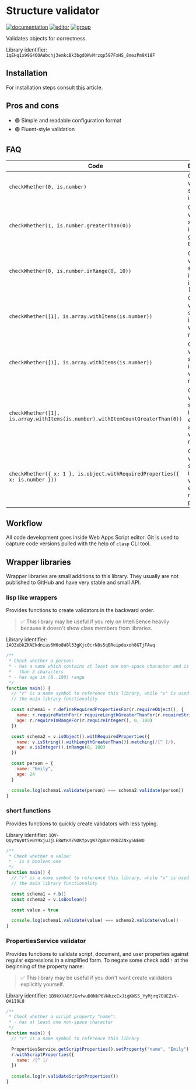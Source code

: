 # Structure validator

[![documentation](https://img.shields.io/badge/Documentation-open-blue)](./Documentation.md)
[![editor](https://img.shields.io/badge/Web%20editor-open-red)](https://script.google.com/d/1qEHq1x99G4OOAWbchj3emkcBk3bgdOWvMrzqp597FxHS_8mezPm9X18F/edit?usp=sharing)
[![group](https://img.shields.io/badge/Group-open-white)](https://groups.google.com/g/javascript-structure-validator)

Validates objects for correctness.

Library identifier: `1qEHq1x99G4OOAWbchj3emkcBk3bgdOWvMrzqp597FxHS_8mezPm9X18F`

## Installation

For installation steps consult [this][libraries] article.

[libraries]: https://developers.google.com/apps-script/guides/libraries

## Pros and cons

- :green_circle: Simple and readable configuration format
- :green_circle: Fluent-style validation

## FAQ
  
| Code                                                                           | Description                                                            |
| ------------------------------------------------------------------------------ | ---------------------------------------------------------------------- |
| `checkWhether(0, is.number)`                                                   | Check whether something is a number                                    |
| `checkWhether(1, is.number.greaterThan(0))`                                    | Check whether something is a number greater than zero                  |
| `checkWhether(0, is.number.inRange(0, 10))`                                    | Check whether something is a number in range `[0..10]`                 |
| `checkWhether([1], is.array.withItems(is.number))`                             | Check whether something is an array with numbers                       |
| `checkWhether([1], is.array.withItems(is.number))`                             | Check whether something is an array with numbers                       |
| `checkWhether([1], is.array.withItems(is.number).withItemCountGreaterThan(0))` | Check whether something is not empty array array with numbers          |
| `checkWhether({ x: 1 }, is.object.withRequiredProperties({ x: is.number }))`   | Check whether something is an object with existing number property `x` |

## Workflow

All code development goes inside Web Apps Script editor. Git is used to capture
code versions pulled with the help of `clasp` CLI tool.

## Wrapper libraries

Wrapper libraries are small additions to this library. They usually are not
published to GitHub and have very stable and small API.

### lisp like wrappers

Provides functions to create validators in the backward order.

> :white_check_mark: This library may be useful if you rely on IntelliSence
> heavily because it doesn't show class members from libraries.

Library identifier: `1AOZebkZKAEkdnias6W6o8W8l33gKjc0crN8s5qBReipduxoh8GTjFAwq`

```javascript
/**
 * Check whether a person:
 * - has a name which contains at least one non-space character and is longer
 *   than 3 characters
 * - has age in [0..100] range
 */
function main() {
  // "r" is a name symbol to reference this library, while "v" is used to access
  // the main library functionality

  const schema1 = r.defineRequiredPropertiesFor(r.requireObject(), {
    name: r.requireMatchFor(r.requireLengthGreaterThanFor(r.requireString(), 3), /[^ ]/),
    age: r.requireInRangeFor(r.requireInteger(), 0, 100)
  })

  const schema2 = v.isObject().withRequiredProperties({
    name: v.isString().withLengthGreaterThan(3).matching(/[^ ]/),
    age: v.isInteger().inRange(0, 100)
  })

  const person = {
    name: "Emily",
    age: 24
  }

  console.log(schema1.validate(person) === schema2.validate(person))
}
```

### short functions

Provides functions to quickly create validators with less typing.

Library identifier: `1QV-QQytWy0t5e0Y9xjuJjLE8WtKYZ9DKYpvgW7ZgODrYRUZZNxy5NEWO`

```javascript
/**
 * Check whether a value:
 * - is a boolean one
 */
function main() {
  // "r" is a name symbol to reference this library, while "v" is used to access
  // the main library functionality

  const schema1 = r.b()
  const schema2 = v.isBoolean()

  const value = true

  console.log(schema1.validate(value) === schema2.validate(value))
}
```

### PropertiesService validator

Provides functions to validate script, document, and user properties against
regular expressions in a simplified form. To negate some check add `!` at the
beginning of the property name:

> :white_check_mark: This library may be useful if you don't want create
> validators explicitly yourself.

Library identifier: `1B9kXHA8YJGnfwuD0NkP6VNkzcExJigKWS5_YyMjrq7EUEZzV-QA1I9L8`

```javascript
/**
 * Check whether a script property "name":
 * - has at least one non-space character
 */
function main() {
  // "r" is a name symbol to reference this library

  PropertiesService.getScriptProperties().setProperty("name", "Emily")
  r.withScriptProperties({
    name: /[^ ]/
  })
  
  console.log(r.validateScriptProperties())
}
```

